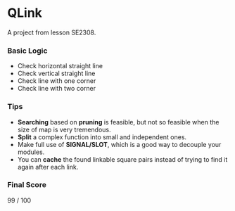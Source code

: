 # QLink
A project from lesson SE2308.

### Basic Logic

+ Check horizontal straight line
+ Check vertical straight line 
+ Check line with one corner
+ Check line with two corner

### Tips

+ **Searching** based on **pruning** is feasible, but not so feasible when the size of map is very tremendous.
+ **Split** a complex function into small and independent ones.
+ Make full use of **SIGNAL/SLOT**, which is a good way to decouple your modules.
+ You can **cache** the found linkable square pairs instead of trying to find it again after each link.

### Final Score
99 / 100
